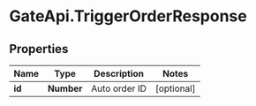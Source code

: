 # GateApi.TriggerOrderResponse

## Properties

Name | Type | Description | Notes
------------ | ------------- | ------------- | -------------
**id** | **Number** | Auto order ID | [optional] 

